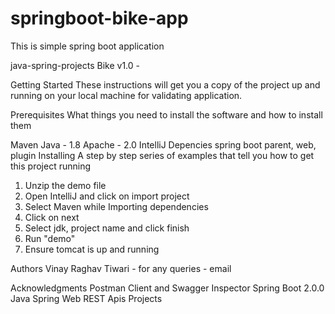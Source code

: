 # springboot-bike-app
This is simple spring boot application 

java-spring-projects
Bike v1.0 -

Getting Started
These instructions will get you a copy of the project up and running on your local machine for validating application.

Prerequisites
What things you need to install the software and how to install them

Maven 
Java - 1.8
Apache - 2.0
IntelliJ
Depencies spring boot parent, web, plugin 
Installing
A step by step series of examples that tell you how to get this project running

1. Unzip the demo file
2. Open IntelliJ and click on import project
4. Select Maven while Importing dependencies 
5. Click on next 
6. Select jdk, project name and click finish
7. Run "demo"
8. Ensure tomcat is up and running

Authors
Vinay Raghav Tiwari - for any queries - email

Acknowledgments
Postman Client and Swagger Inspector
Spring Boot 2.0.0
Java Spring Web REST Apis Projects
